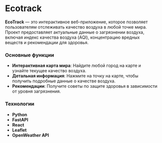 # Ecotrack

**EcoTrack** — это интерактивное веб-приложение, которое позволяет пользователям отслеживать качество воздуха в любой точке мира. Проект предоставляет актуальные данные о загрязнении воздуха, включая индекс качества воздуха (AQI), концентрацию вредных веществ и рекомендации для здоровья.

### Основные функции
- **Интерактивная карта мира**: Найдите любой город на карте и узнайте текущее качество воздуха.
- **Детальная информация**: Нажмите на точку на карте, чтобы получить подробные данные о качестве воздуха.
- **Рекомендации**: Получите советы по защите здоровья в зависимости от уровня загрязнения.

### Технологии
- **Python**
- **FastAPI**
- **React**
- **Leaflet**
- **OpenWeather API**
